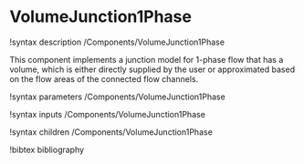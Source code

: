 # VolumeJunction1Phase

!syntax description /Components/VolumeJunction1Phase

This component implements a junction model for 1-phase flow that has a volume,
which is either directly supplied by the user or approximated based on the flow
areas of the connected flow channels.

!syntax parameters /Components/VolumeJunction1Phase

!syntax inputs /Components/VolumeJunction1Phase

!syntax children /Components/VolumeJunction1Phase

!bibtex bibliography
